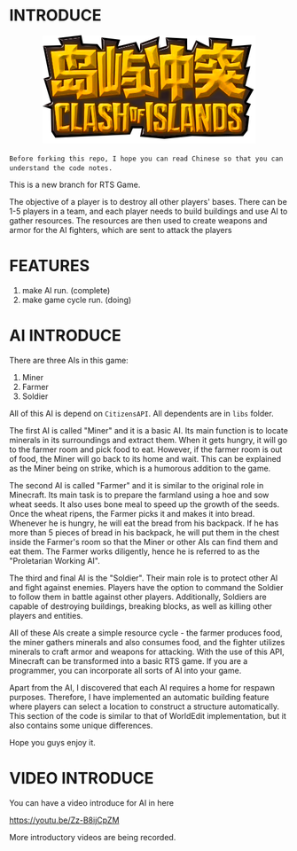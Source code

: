 # INTRODUCE
<div align="center">
  <img src="coi_logo.png" alt="Your Logo">
</div>

`Before forking this repo, I hope you can read Chinese so that you can understand the code notes. `  

This is a new branch for RTS Game.  

The objective of a player is to destroy all other players' bases. There can be 1-5 players in a team, and each player needs to build buildings and use AI to gather resources. The resources are then used to create weapons and armor for the AI fighters, which are sent to attack the players

# FEATURES
1. make AI run. (complete)
2. make game cycle run. (doing)

# AI INTRODUCE

There are three AIs in this game:  
1. Miner
2. Farmer
3. Soldier

All of this AI is depend on `CitizensAPI`.
All dependents are in `libs` folder.

The first AI is called "Miner" and it is a basic AI. Its main function is to locate minerals in its surroundings and extract them. When it gets hungry, it will go to the farmer room and pick food to eat. However, if the farmer room is out of food, the Miner will go back to its home and wait. This can be explained as the Miner being on strike, which is a humorous addition to the game. 

The second AI is called "Farmer" and it is similar to the original role in Minecraft. Its main task is to prepare the farmland using a hoe and sow wheat seeds. It also uses bone meal to speed up the growth of the seeds. Once the wheat ripens, the Farmer picks it and makes it into bread. Whenever he is hungry, he will eat the bread from his backpack. If he has more than 5 pieces of bread in his backpack, he will put them in the chest inside the Farmer's room so that the Miner or other AIs can find them and eat them. The Farmer works diligently, hence he is referred to as the "Proletarian Working AI".

The third and final AI is the "Soldier". Their main role is to protect other AI and fight against enemies. Players have the option to command the Soldier to follow them in battle against other players. Additionally, Soldiers are capable of destroying buildings, breaking blocks, as well as killing other players and entities.

All of these AIs create a simple resource cycle - the farmer produces food, the miner gathers minerals and also consumes food, and the fighter utilizes minerals to craft armor and weapons for attacking. With the use of this API, Minecraft can be transformed into a basic RTS game. If you are a programmer, you can incorporate all sorts of AI into your game.   

Apart from the AI, I discovered that each AI requires a home for respawn purposes. Therefore, I have implemented an automatic building feature where players can select a location to construct a structure automatically. This section of the code is similar to that of WorldEdit implementation, but it also contains some unique differences.

Hope you guys enjoy it.

# VIDEO INTRODUCE

You can have a video introduce for AI in here  

https://youtu.be/Zz-B8ijCpZM

More introductory videos are being recorded.
